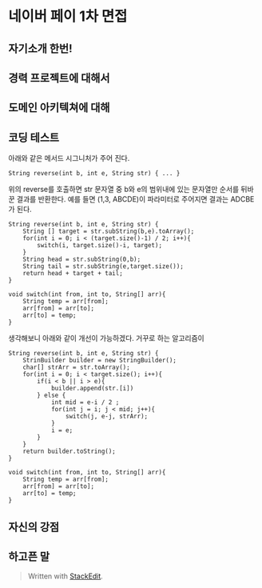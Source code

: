 # 네이버 페이 1차 면접

## 자기소개 한번!

## 경력 프로젝트에 대해서

## 도메인 아키텍쳐에 대해

## 코딩 테스트
아래와 같은 메서드 시그니처가 주어 진다. 
```
String reverse(int b, int e, String str) { ... }
```
위의 reverse를 호출하면 str 문자열 중 b와 e의 범위내에 있는 문자열만 순서를 뒤바꾼 결과를 반환한다. 예를 들면 (1,3, ABCDE)이 파라미터로 주어지면 결과는 ADCBE가 된다. 

``` // myAnswer
String reverse(int b, int e, String str) {
	String [] target = str.subString(b,e).toArray();
	for(int i = 0; i < (target.size()-1) / 2; i++){
		switch(i, target.size()-i, target);
	}
	String head = str.subString(0,b);
	String tail = str.subString(e,target.size());
	return head + target + tail;
}

void switch(int from, int to, String[] arr){
	String temp = arr[from];
	arr[from] = arr[to];
	arr[to] = temp;
}
```
생각해보니 아래와 같이 개선이 가능하겠다. 거꾸로 하는 알고리즘이 

``` // 
String reverse(int b, int e, String str) {
	StrinBuilder builder = new StringBuilder();
	char[] strArr = str.toArray();
	for(int i = 0; i < target.size(); i++){
		if(i < b || i > e){
			builder.append(str.[i])
		} else {
			int mid = e-i / 2 ; 
			for(int j = i; j < mid; j++){
				switch(j, e-j, strArr);
			}
			i = e;
		}
	}
	return builder.toString();
}

void switch(int from, int to, String[] arr){
	String temp = arr[from];
	arr[from] = arr[to];
	arr[to] = temp;
}
```



## 자신의 강점

## 하고픈 말




> Written with [StackEdit](https://stackedit.io/).
<!--stackedit_data:
eyJoaXN0b3J5IjpbLTQ1NDQ5ODM2NCwxODY1ODA5MTcwXX0=
-->